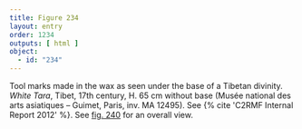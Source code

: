 ```yaml
---
title: Figure 234
layout: entry
order: 1234
outputs: [ html ]
object:
  - id: "234"
---
```


Tool marks made in the wax as seen under the base of a Tibetan divinity. *White Tara*, Tibet, 17th century, H. 65 cm without base (Musée national des arts asiatiques – Guimet, Paris, inv. MA 12495). See {% cite 'C2RMF Internal Report 2012' %}. See [fig. 240](/visual-atlas/240/) for an overall view.
